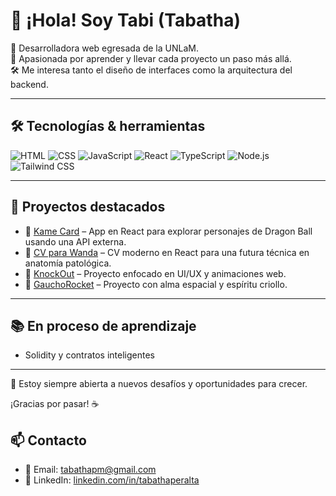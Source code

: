 <!--
**Tabathapm/Tabathapm** is a ✨ _special_ ✨ repository because its `README.md` (this file) appears on your GitHub profile.

Here are some ideas to get you started:

- 🔭 I’m currently working on ...
- 🌱 I’m currently learning ...
- 👯 I’m looking to collaborate on ...
- 🤔 I’m looking for help with ...
- 💬 Ask me about ...
- 📫 How to reach me: ...
- 😄 Pronouns: ...
- ⚡ Fun fact: ...
-->

# 👋 ¡Hola! Soy Tabi (Tabatha)

🌱 Desarrolladora web egresada de la UNLaM.  
🧠 Apasionada por aprender y llevar cada proyecto un paso más allá.  
🛠️ Me interesa tanto el diseño de interfaces como la arquitectura del backend.

---

## 🛠️ Tecnologías & herramientas
![HTML](https://img.shields.io/badge/-HTML5-E34F26?style=flat&logo=html5&logoColor=white)
![CSS](https://img.shields.io/badge/-CSS3-1572B6?style=flat&logo=css3)
![JavaScript](https://img.shields.io/badge/-JavaScript-F7DF1E?style=flat&logo=javascript&logoColor=black)
![React](https://img.shields.io/badge/-React-61DAFB?style=flat&logo=react)
![TypeScript](https://img.shields.io/badge/-TypeScript-007ACC?style=flat&logo=typescript)
![Node.js](https://img.shields.io/badge/-Node.js-339933?style=flat&logo=nodedotjs)
![Tailwind CSS](https://img.shields.io/badge/-TailwindCSS-38B2AC?style=flat&logo=tailwindcss)

---

## 🌟 Proyectos destacados

- 🎴 [Kame Card](https://github.com/Tabathapm/kame_card) – App en React para explorar personajes de Dragon Ball usando una API externa.
- 💼 [CV para Wanda](https://wandaperalta.vercel.app/) – CV moderno en React para una futura técnica en anatomía patológica.
- 👊 [KnockOut](https://github.com/Tabathapm/KnockOut) – Proyecto enfocado en UI/UX y animaciones web.
- 🚀 [GauchoRocket](https://github.com/Tabathapm/GauchoRocket) – Proyecto con alma espacial y espíritu criollo.

---

## 📚 En proceso de aprendizaje

- Solidity y contratos inteligentes
<!-- 
- Arquitectura de software (MVC, SOLID, DAO)
- Seguridad web (XSS, SQLi, auth)
- Diseño de APIs RESTful  
-->

---

💌 Estoy siempre abierta a nuevos desafíos y oportunidades para crecer.

¡Gracias por pasar! ☕

## 📫 Contacto

- 📧 Email: [tabathapm@gmail.com](mailto:tabathapm@gmail.com)
- 💼 LinkedIn: [linkedin.com/in/tabathaperalta](https://www.linkedin.com/in/tabathaperalta)


